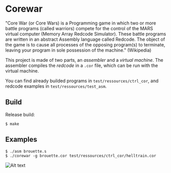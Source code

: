 # Corewar
"Core War (or Core Wars) is a Programming game in which two or more battle programs (called warriors) compete for the control of the MARS virtual computer (Memory Array Redcode Simulator). These battle programs are written in an abstract Assembly language called Redcode. The object of the game is to cause all processes of the opposing program(s) to terminate, leaving your program in sole possession of the machine." (Wikipedia)

This project is made of two parts, an *assembler* and a *virtual machine*.
The assembler compiles the _redcode_ in a ``.cor`` file, which can be run with the virtual machine.

You can find already builded programs in `test/ressources/ctrl_cor`, and redcode examples in `test/ressources/test_asm`.

## Build
Release build:
```
$ make
```

## Examples
```
$ ./asm brouette.s
$ ./corewar -g brouette.cor test/ressources/ctrl_cor/helltrain.cor
```


![Alt text](g.recordit.co/IVM8xLYxWF.gif "Corewar")

